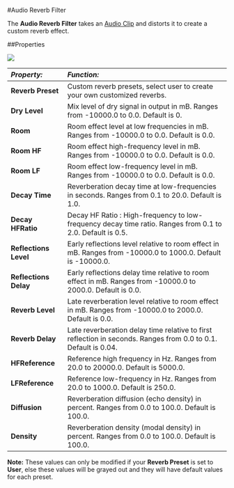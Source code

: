 #Audio Reverb Filter

The __Audio Reverb Filter__ takes an [Audio Clip](class-AudioClip) and distorts it to create a custom reverb effect.



##Properties

![](../uploads/Main/AudioReverbFilter.png) 


|**_Property:_** |**_Function:_** |
|:---|:---|
|__Reverb Preset__ |Custom reverb presets, select user to create your own customized reverbs.|
|__Dry Level__ |Mix level of dry signal in output in mB. Ranges from -10000.0 to 0.0. Default is 0.|
|__Room__ |Room effect level at low frequencies in mB. Ranges from -10000.0 to 0.0. Default is 0.0.|
|__Room HF__ |Room effect high-frequency level in mB. Ranges from -10000.0 to 0.0. Default is 0.0.|
|__Room LF__ |Room effect low-frequency level in mB. Ranges from -10000.0 to 0.0. Default is 0.0.|
|__Decay Time__ |Reverberation decay time at low-frequencies in seconds. Ranges from 0.1 to 20.0. Default is 1.0.|
|__Decay HFRatio__ |Decay HF Ratio : High-frequency to low-frequency decay time ratio. Ranges from 0.1 to 2.0. Default is 0.5.|
|__Reflections Level__ |Early reflections level relative to room effect in mB. Ranges from -10000.0 to 1000.0. Default is -10000.0.|
|__Reflections Delay__ |Early reflections delay time relative to room effect in mB. Ranges from -10000.0 to 2000.0. Default is 0.0.|
|__Reverb Level__ |Late reverberation level relative to room effect in mB. Ranges from -10000.0 to 2000.0. Default is 0.0.|
|__Reverb Delay__ |Late reverberation delay time relative to first reflection in seconds. Ranges from 0.0 to 0.1. Default is 0.04.|
|__HFReference__ |Reference high frequency in Hz. Ranges from 20.0 to 20000.0. Default is 5000.0.|
|__LFReference__ |Reference low-frequency in Hz. Ranges from 20.0 to 1000.0. Default is 250.0.|
|__Diffusion__ |Reverberation diffusion (echo density) in percent. Ranges from 0.0 to 100.0. Default is 100.0.|
|__Density__ |Reverberation density (modal density) in percent. Ranges from 0.0 to 100.0. Default is 100.0.|

**Note:** These values can only be modified if your __Reverb Preset__ is set to __User__, else these values will be grayed out and they will have default values for each preset.


